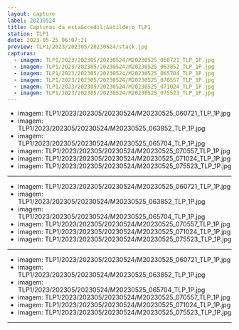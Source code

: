 ```yaml
---
layout: capture
label: 20230524
title: Capturas da esta&ccedil;&atilde;o TLP1
station: TLP1
date: 2023-05-25 06:07:21
preview: TLP1/2023/202305/20230524/stack.jpg
capturas:
  - imagem: TLP1/2023/202305/20230524/M20230525_060721_TLP_1P.jpg
  - imagem: TLP1/2023/202305/20230524/M20230525_063852_TLP_1P.jpg
  - imagem: TLP1/2023/202305/20230524/M20230525_065704_TLP_1P.jpg
  - imagem: TLP1/2023/202305/20230524/M20230525_070557_TLP_1P.jpg
  - imagem: TLP1/2023/202305/20230524/M20230525_071024_TLP_1P.jpg
  - imagem: TLP1/2023/202305/20230524/M20230525_075523_TLP_1P.jpg
---
```

  - imagem: TLP1/2023/202305/20230524/M20230525_060721_TLP_1P.jpg
  - imagem: TLP1/2023/202305/20230524/M20230525_063852_TLP_1P.jpg
  - imagem: TLP1/2023/202305/20230524/M20230525_065704_TLP_1P.jpg
  - imagem: TLP1/2023/202305/20230524/M20230525_070557_TLP_1P.jpg
  - imagem: TLP1/2023/202305/20230524/M20230525_071024_TLP_1P.jpg
  - imagem: TLP1/2023/202305/20230524/M20230525_075523_TLP_1P.jpg
---
  - imagem: TLP1/2023/202305/20230524/M20230525_060721_TLP_1P.jpg
  - imagem: TLP1/2023/202305/20230524/M20230525_063852_TLP_1P.jpg
  - imagem: TLP1/2023/202305/20230524/M20230525_065704_TLP_1P.jpg
  - imagem: TLP1/2023/202305/20230524/M20230525_070557_TLP_1P.jpg
  - imagem: TLP1/2023/202305/20230524/M20230525_071024_TLP_1P.jpg
  - imagem: TLP1/2023/202305/20230524/M20230525_075523_TLP_1P.jpg
---
  - imagem: TLP1/2023/202305/20230524/M20230525_060721_TLP_1P.jpg
  - imagem: TLP1/2023/202305/20230524/M20230525_063852_TLP_1P.jpg
  - imagem: TLP1/2023/202305/20230524/M20230525_065704_TLP_1P.jpg
  - imagem: TLP1/2023/202305/20230524/M20230525_070557_TLP_1P.jpg
  - imagem: TLP1/2023/202305/20230524/M20230525_071024_TLP_1P.jpg
  - imagem: TLP1/2023/202305/20230524/M20230525_075523_TLP_1P.jpg
---
